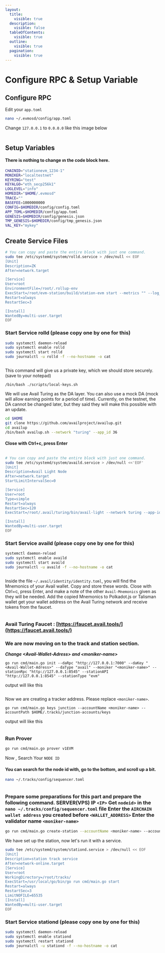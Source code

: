 ```yaml
---
layout:
  title:
    visible: true
  description:
    visible: false
  tableOfContents:
    visible: true
  outline:
    visible: true
  pagination:
    visible: true
---
```


# Configure RPC & Setup Variable

## Configure RPC



Edit your  `app.toml`

```bash
nano ~/.evmosd/config/app.toml
```

Change `127.0.0.1` to `0.0.0.0`  like this image below

<figure><img src="../../.gitbook/assets/image.png" alt=""><figcaption></figcaption></figure>

## Setup Variables

#### There is nothing to change ın the code block here.

```bash
CHAINID="stationevm_1234-1"
MONIKER="localtestnet"
KEYRING="test"
KEYALGO="eth_secp256k1"
LOGLEVEL="info"
HOMEDIR="$HOME/.evmosd"
TRACE=""
BASEFEE=1000000000
CONFIG=$HOMEDIR/config/config.toml
APP_TOML=$HOMEDIR/config/app.toml
GENESIS=$HOMEDIR/config/genesis.json
TMP_GENESIS=$HOMEDIR/config/tmp_genesis.json
VAL_KEY="mykey"
```

## Create Service Files

```bash
# You can copy and paste the entire block with just one command.
sudo tee /etc/systemd/system/rolld.service > /dev/null << EOF
[Unit]
Description=ZK
After=network.target

[Service]
User=root
EnvironmentFile=/root/.rollup-env
ExecStart=/root/evm-station/build/station-evm start --metrics "" --log_level info --json-rpc.api eth,txpool,personal,net,debug,web3 --chain-id stationevm_9000-1
Restart=always
RestartSec=3

[Install]
WantedBy=multi-user.target
EOF
```

### Start Service rolld (please copy one by one for this)

```bash
sudo systemctl daemon-reload
sudo systemctl enable rolld
sudo systemctl start rolld
sudo journalctl -u rolld -f --no-hostname -o cat
```

<figure><img src="../../.gitbook/assets/image (1).png" alt=""><figcaption></figcaption></figure>

This command will give us a private key, which we should store securely. (save to your notepad)

```
/bin/bash ./scripts/local-keys.sh
```

We will use Avail Turing as the DA layer. You can also use a mock DA (mock will allow earning points for a period of time). Currently, on the testnet, the DA cannot be changed later, but they said they will make this possible with an update.

```bash
cd $HOME
git clone https://github.com/availproject/availup.git
cd availup
/bin/bash availup.sh --network "turing" --app_id 36
```

#### Close with Ctrl+c, press Enter

<figure><img src="../../.gitbook/assets/image (2).png" alt=""><figcaption></figcaption></figure>

```bash
# You can copy and paste the entire block with just one command.
sudo tee /etc/systemd/system/availd.service > /dev/null <<'EOF'
[Unit]
Description=Avail Light Node
After=network.target
StartLimitIntervalSec=0

[Service]
User=root
Type=simple
Restart=always
RestartSec=120
ExecStart=/root/.avail/turing/bin/avail-light --network turing --app-id 36 --identity /root/.avail/identity/identity.toml

[Install]
WantedBy=multi-user.target
EOF
```

### Start Service availd (please copy one by one for this)

```bash
systemctl daemon-reload 
sudo systemctl enable availd
sudo systemctl start availd
sudo journalctl -u availd -f --no-hostname -o cat
```

<figure><img src="../../.gitbook/assets/image (3).png" alt=""><figcaption></figcaption></figure>

Inside the file `~/.avail/identity/identity.toml`, you will find the Mnemonics of your Avail wallet. Copy and store these words. Close with Ctrl+c, press Enter, and make a note of the other `Avail-Mnemonics` given as they will be needed. Add the copied Mnemonics to Polkadot.js or Talisman wallet get your wallet address on the Avail Turing network and receive tokens from the faucet.

<figure><img src="../../.gitbook/assets/image (4).png" alt=""><figcaption></figcaption></figure>

### Avail Turing Faucet : [https://faucet.avail.tools/](https://faucet.avail.tools/)

### We are now moving on to the track and station section.

_**Change \<Avail-Wallet-Adress> and \<moniker-name>**_

```
go run cmd/main.go init --daRpc "http://127.0.0.1:7000" --daKey "<Avail-Wallet-Adress>" --daType "avail" --moniker "<moniker-name>" --stationRpc "http://127.0.0.1:8545" --stationAPI "http://127.0.0.1:8545" --stationType "evm"
```

output will like this

<figure><img src="../../.gitbook/assets/image (7).png" alt=""><figcaption></figcaption></figure>

Now we are creating a tracker address. Please replace `<moniker-name>`.

```
go run cmd/main.go keys junction --accountName <moniker-name> --accountPath $HOME/.tracks/junction-accounts/keys
```

output will like this

<figure><img src="../../.gitbook/assets/image (9).png" alt=""><figcaption></figcaption></figure>

### Run Prover

```bash
go run cmd/main.go prover v1EVM
```

Now , Search Your `NODE ID`

#### You can search for the node id with, go to the bottom, and scroll up a bit.

```bash
nano ~/.tracks/config/sequencer.toml
```

<figure><img src="../../.gitbook/assets/image (10).png" alt=""><figcaption></figcaption></figure>

### Prepare some preparations for this part and prepare the following command. SERVER(VPS) IP `<IP>` Get `nodeid>` in the `nano ~/.tracks/config/sequencer.toml` file Enter the `AIRCHAIN wallet address` you created before `<WALLET_ADDRESS>` Enter the validator name `<moniker-name>`

```bash
go run cmd/main.go create-station --accountName <moniker-name> --accountPath $HOME/.tracks/junction-accounts/keys --jsonRPC "https://airchains-testnet-rpc.cosmonautstakes.com/" --info "EVM Track" --tracks <WALLET_ADDRESS> --bootstrapNode "/ip4/<IP>/tcp/2300/p2p/<node_id>"
```

We have set up the station, now let's run it with a service.

```bash
sudo tee /etc/systemd/system/stationd.service > /dev/null << EOF
[Unit]
Description=station track service
After=network-online.target
[Service]
User=root
WorkingDirectory=/root/tracks/
ExecStart=/usr/local/go/bin/go run cmd/main.go start
Restart=always
RestartSec=3
LimitNOFILE=65535
[Install]
WantedBy=multi-user.target
EOF
```

### Start Service stationd (please copy one by one for this)

```bash
sudo systemctl daemon-reload
sudo systemctl enable stationd
sudo systemctl restart stationd
sudo journalctl -u stationd -f --no-hostname -o cat
```

